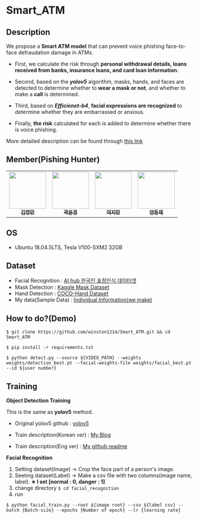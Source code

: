# Smart_ATM

## Description

We propose a **Smart ATM model** that can prevent voice phishing face-to-face defraudation damage in ATMs.

- First, we calculate the risk through **personal withdrawal details, loans received from banks, insurance loans, and card loan information**.

- Second, based on the ***yolov5*** algorithm, masks, hands, and faces are detected to determine whether to **wear a mask or not**, and whether to make a **call** is determined.

- Third, based on ***Efficienet-b4***, **facial expressions are recognized** to determine whether they are embarrassed or anxious.

- Finally, **the risk** calculated for each is added to determine whether there is voice phishing.

More detailed description can be found through <a href='https://github.com/winston1214/project/blob/master/AI_HUB_IDEA_CONTEST2021/(Public)%20%EC%84%9C%EB%B9%84%EC%8A%A4%20%EA%B3%B5%EB%AA%A8%EC%A0%84%20%EC%95%84%EC%9D%B4%EB%94%94%EC%96%B4%20%EA%B8%B0%ED%9A%8D%EC%84%9C_%ED%94%BC%EC%8B%B1%20%ED%97%8C%ED%84%B0.pdf'>this link</a>

## Member(Pishing Hunter)

<table>
  <tr>
      <td align="center"><a href="https://github.com/winston1214"><img src="https://avatars.githubusercontent.com/u/47775179?v=4" width="100" height="100"><br /><sub><b>김영민</b></sub></td>
      <td align="center"><a href="https://github.com/yeclairer"><img src="https://avatars.githubusercontent.com/u/72565037?v=4" width="100" height="100"><br /><sub><b>곽윤경</b></sub></td>
      <td align="center"><a href="https://github.com/YEO1214"><img src="https://avatars.githubusercontent.com/u/68039225?v=4" width="100" height="100"><br /><sub><b>여지민</b></sub></td>
      <td align="center"><a href="https://github.com/YangDongJae"><img src="https://avatars.githubusercontent.com/u/59679706?v=4" width="100" height="100"><br /><sub><b>양동재</b></sub></td> 
     </tr>
</table>

## OS
- Ubuntu 18.04.5LTS, Tesla V100-SXM2 32GB

## Dataset

- Facial Recognition : <a href='https://aihub.or.kr/aidata/27716'>AI hub 한국인 표정인식 데이터셋</a>
- Mask Detection : <a href='https://www.kaggle.com/andrewmvd/face-mask-detection'>Kaggle Mask Dataset</a>
- Hand Detection : <a href='https://www3.cs.stonybrook.edu/~cvl/projects/hand_det_attention/'>COCO-Hand Dataset</a>
- My data(Sample Data) : <a href='https://github.com/winston1214/Smart_ATM/blob/master/data/data.xlsx'>Individual Information(we make)</a>


## How to do?(Demo)

```
$ git clone https://github.com/winston1214/Smart_ATM.git && cd Smart_ATM
```
```
$ pip install -r requirements.txt
```
```
$ python detect.py --source ${VIDEO_PATH} --weights weights/detection_best.pt --facial-weights-file weights/facial_best.pt --id ${user number}
```

## Training

**Object Detection Training**

This is the same as **yolov5** method.

- Original yolov5 github : <a href='https://github.com/ultralytics/yolov5'>yolov5</a>

- Train description(Korean ver) : <a href='https://bigdata-analyst.tistory.com/195?category=883085'>My Blog</a>

- Train description(Eng ver) : <a href='https://github.com/winston1214/AICT/tree/master/yolov5#readme'>My github readme</a>

**Facial Recognition**

1. Setting dataset(Image) → Crop the face part of a person's image.
2. Seeting dataset(Label) → Make a csv file with two columns(image name, label).  **※ I set [normal : 0, danger : 1]**
3. change directory ```$ cd facial_recognition```
4. run
 ```
 $ python facial_train.py --root ${image root} --csv ${label csv} --batch {Batch-size} --epochs {Number of epoch} --lr {learning rate}
```

